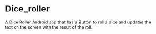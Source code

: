 # Dice_roller
A Dice Roller Android app that has a Button to roll a dice and updates the text on the screen with the result of the roll.
